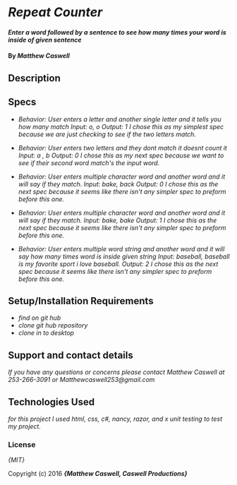 
# _Repeat Counter_

#### _Enter a word followed by a sentence to see how many times your word is inside of given sentence_

#### By _**Matthew Caswell**_

## Description

## Specs
* _Behavior: User enters a letter and another single letter and it tells you how many match
Input: o, o
Output: 1
I chose this as my simplest spec because we are just checking to see if the two letters match._

* _Behavior: User enters two letters and they dont match it doesnt count it
Input: a , b
Output: 0
I chose this as my next spec because we want to see if their second word match's the input word._

* _Behavior: User enters multiple character word  and another word and it will say if they match.
Input: bake, back
Output: 0
I chose this as the next spec because it seems like there isn't any simpler spec to preform before this one._

* _Behavior: User enters multiple character word  and another word and it will say if they match.
Input: bake, bake
Output: 1
I chose this as the next spec because it seems like there isn't any simpler spec to preform before this one._

* _Behavior: User enters multiple word string and another word and it will say how many times word is inside given string
Input: baseball, baseball is my favorite sport i love baseball.
Output: 2
I chose this as the next spec because it seems like there isn't any simpler spec to preform before this one._


<!-- * _Behavior: User enters word and a single letter and it tells you how many times that letter is inside given word.
Input: Smooth, o
Output: 2
I chose this as my next spec because we want to be counting now many match's there are in the given input string._ -->



## Setup/Installation Requirements

* _find on git hub_
* _clone git hub repository_
* _clone in to desktop_




## Support and contact details

_If you have any questions or concerns please contact Matthew Caswell at 253-266-3091 or Matthewcaswell253@gmail.com_

## Technologies Used

_for this project I used html, css, c#, nancy, razor, and x unit testing to test my project._

### License

*{MIT}*

Copyright (c) 2016 **_{Matthew Caswell, Caswell Productions}_**
